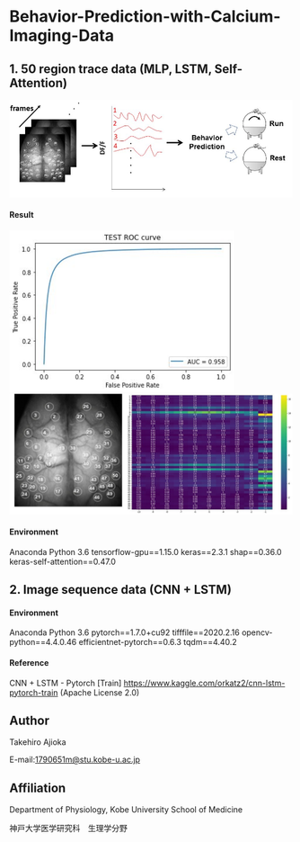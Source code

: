 # Behavior-Prediction-with-Calcium-Imaging-Data

## 1. 50 region trace data (MLP, LSTM, Self-Attention)
<img src="doc/abstract1.jpg" width="800" align="below">

#### Result

<img src="doc/result1.jpg" width="400" align="below">

<img src="doc/vis_1.jpg" width="800" align="below">

#### Environment
Anaconda
Python 3.6
tensorflow-gpu==1.15.0
keras==2.3.1
shap==0.36.0
keras-self-attention==0.47.0

## 2. Image sequence data (CNN + LSTM)

#### Environment
Anaconda
Python 3.6
pytorch==1.7.0+cu92
tifffile==2020.2.16
opencv-python==4.4.0.46
efficientnet-pytorch==0.6.3
tqdm==4.40.2

#### Reference
CNN + LSTM - Pytorch [Train] https://www.kaggle.com/orkatz2/cnn-lstm-pytorch-train (Apache License 2.0)

## Author
Takehiro Ajioka

E-mail:1790651m@stu.kobe-u.ac.jp

## Affiliation

Department of Physiology, Kobe University School of Medicine

神戸大学医学研究科　生理学分野
